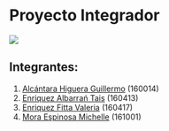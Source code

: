 # Proyecto Integrador

![](https://blog.flamingtext.com/blog/2018/04/24/flamingtext_com_1524595581_332595093.png)

## Integrantes:
1) [Alcántara Higuera Guillermo](Guillermo.md) (160014) 
2) [Enriquez Albarrań Tais](Tais.md) (160413) 
3) [Enriquez Fitta Valeria](Valeria.md) (160417) 
4) [Mora Espinosa Michelle](Michelle.md) (161001) 
